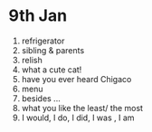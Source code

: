 # 9th Jan
1. refrigerator
2. sibling & parents
3. relish
6. what a cute cat!
7. have you ever heard Chigaco 
9. menu
10. besides ...
12. what you like the least/ the most
13. I would, I do, I did, I was , I am

